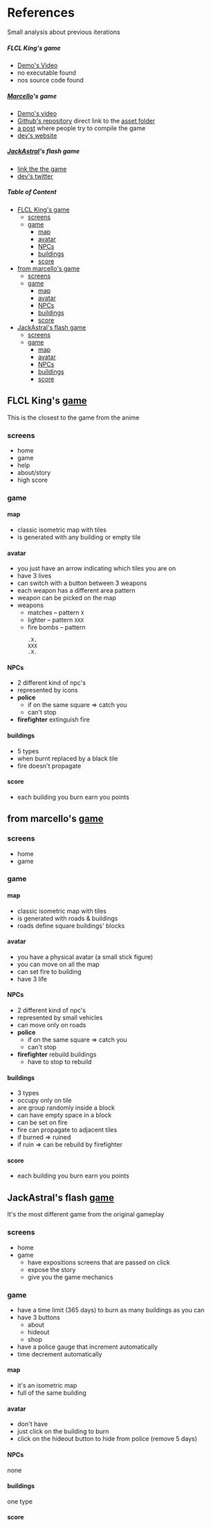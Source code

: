 # References

Small analysis about previous iterations

##### FLCL King's game

- [Demo's Video](https://www.youtube.com/watch?v=lFo0Wrncpbk&list=WL&t=0s&index=41)
- no executable found
- nos source code found

##### [Marcello](https://github.com/marcello3d)'s game

- [Demo's video](https://www.youtube.com/watch?v=pQ7apOOWfMQ)
- [Github's repository](https://github.com/marcello3d/firestarter)
  direct link to the [asset folder](https://github.com/marcello3d/firestarter/tree/master/data)
- [a post](https://www.allegro.cc/forums/thread/519590/519951#target) where people try to compile the game
- [dev's website](https://marcello.cellosoft.com/)

##### [JackAstral](https://jackastral.newgrounds.com/)'s flash game

- [link the the game](https://www.newgrounds.com/portal/view/649434)
- [dev's twitter](https://twitter.com/JackAstral)

##### Table of Content

<!-- START doctoc generated TOC please keep comment here to allow auto update -->
<!-- DON'T EDIT THIS SECTION, INSTEAD RE-RUN doctoc TO UPDATE -->


- [FLCL King's game](#flcl-kings-game)
  - [screens](#screens)
  - [game](#game)
    - [map](#map)
    - [avatar](#avatar)
    - [NPCs](#npcs)
    - [buildings](#buildings)
    - [score](#score)
- [from marcello's game](#from-marcellos-game)
  - [screens](#screens-1)
  - [game](#game-1)
    - [map](#map-1)
    - [avatar](#avatar-1)
    - [NPCs](#npcs-1)
    - [buildings](#buildings-1)
    - [score](#score-1)
- [JackAstral's flash game](#jackastrals-flash-game)
  - [screens](#screens-2)
  - [game](#game-2)
    - [map](#map-2)
    - [avatar](#avatar-2)
    - [NPCs](#npcs-2)
    - [buildings](#buildings-2)
    - [score](#score-2)

<!-- END doctoc generated TOC please keep comment here to allow auto update -->

## FLCL King's [game](https://www.youtube.com/watch?v=lFo0Wrncpbk)

This is the closest to the game from the anime

### screens

- home
- game
- help
- about/story
- high score

### game

#### map

- classic isometric map with tiles
- is generated with any building or empty tile

#### avatar

- you just have an arrow indicating which tiles you are on
- have 3 lives
- can switch with a button between 3 weapons
- each weapon has a different area pattern
- weapon can be picked on the map
- weapons
  - matches – pattern `X`
  - lighter – pattern `XXX`
  - fire bombs – pattern
    ```
    .X.
    XXX
    .X.
    ```

#### NPCs

- 2 different kind of npc's
- represented by icons
- **police**
  - if on the same square => catch you
  - can't stop
- **firefighter** extinguish fire

#### buildings

- 5 types
- when burnt replaced by a black tile
- fire doesn't propagate

#### score

- each building you burn earn you points

## from marcello's [game](https://www.youtube.com/watch?v=pQ7apOOWfMQ)

### screens

- home
- game

### game

#### map

- classic isometric map with tiles
- is generated with roads & buildings
- roads define square buildings' blocks

#### avatar

- you have a physical avatar (a small stick figure)
- you can move on all the map
- can set fire to building
- have 3 life

#### NPCs

- 2 different kind of npc's
- represented by small vehicles
- can move only on roads
- **police**
  - if on the same square => catch you
  - can't stop
- **firefighter** rebuild buildings
  - have to stop to rebuild

#### buildings

- 3 types
- occupy only on tile
- are group randomly inside a block
- can have empty space in a block
- can be set on fire
- fire can propagate to adjacent tiles
- if burned => ruined
- if ruin => can be rebuild by firefighter

#### score

- each building you burn earn you points

## JackAstral's flash [game](https://www.newgrounds.com/portal/view/649434)

It's the most different game from the original gameplay

### screens

- home
- game
  - have expositions screens that are passed on click
  - expose the story
  - give you the game mechanics

### game

- have a time limit (365 days) to burn as many buildings as you can
- have 3 buttons
  - about
  - hideout
  - shop
- have a police gauge that increment automatically
- time decrement automatically

#### map

- it's an isometric map
- full of the same building

#### avatar

- don't have
- just click on the building to burn
- click on the hideout button to hide from police (remove 5 days)

#### NPCs

none

#### buildings

one type

#### score

